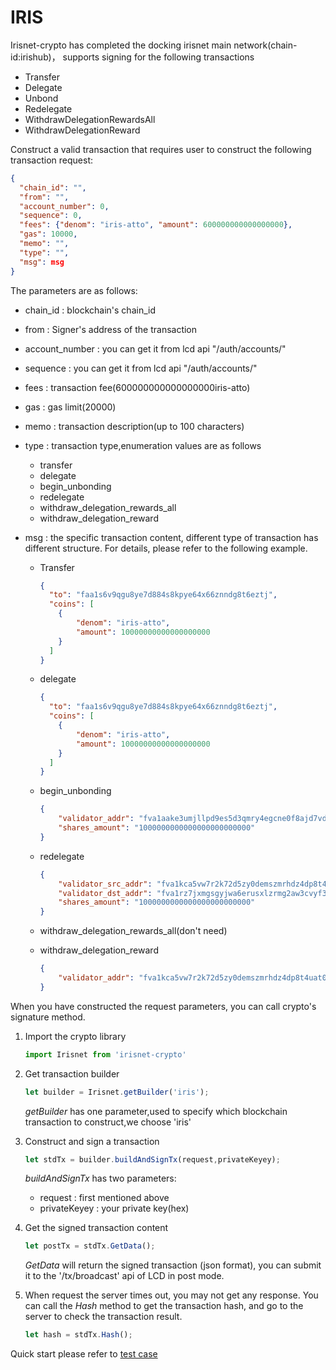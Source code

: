 # IRIS

Irisnet-crypto has completed the docking irisnet main network(chain-id:irishub)， supports signing for the following transactions

- Transfer
- Delegate
- Unbond
- Redelegate
- WithdrawDelegationRewardsAll
- WithdrawDelegationReward

Construct a valid transaction that requires user to construct the following transaction request:

```json
{
  "chain_id": "",
  "from": "",
  "account_number": 0,
  "sequence": 0,
  "fees": {"denom": "iris-atto", "amount": 600000000000000000},
  "gas": 10000,
  "memo": "",
  "type": "",
  "msg": msg
}
```
The parameters are as follows:
- chain_id : blockchain's chain_id
- from : Signer's address of the transaction
- account_number : you can get it from lcd api "/auth/accounts/"
- sequence : you can get it from lcd api "/auth/accounts/"
- fees : transaction fee(600000000000000000iris-atto)
- gas : gas limit(20000)
- memo : transaction description(up to 100 characters)
- type : transaction type,enumeration values are as follows
    - transfer
    - delegate
    - begin_unbonding
    - redelegate
    - withdraw_delegation_rewards_all
    - withdraw_delegation_reward
- msg : the specific transaction content, different type of transaction has different structure. For details, please refer to the following example.

    - Transfer
        ```json
        {
          "to": "faa1s6v9qgu8ye7d884s8kpye64x66znndg8t6eztj",
          "coins": [
            {
                "denom": "iris-atto",
                "amount": 10000000000000000000
            }
          ]
        }
        ```
    
    - delegate
        ```json
        {
          "to": "faa1s6v9qgu8ye7d884s8kpye64x66znndg8t6eztj",
          "coins": [
            {
                "denom": "iris-atto",
                "amount": 10000000000000000000
            }
          ]
        }
        ```
    
    - begin_unbonding
        ```json
        {
            "validator_addr": "fva1aake3umjllpd9es5d3qmry4egcne0f8ajd7vdp",
            "shares_amount": "1000000000000000000000000"
        }
        ```
    
    - redelegate
        ```json
        {
            "validator_src_addr": "fva1kca5vw7r2k72d5zy0demszmrhdz4dp8t4uat0c",
            "validator_dst_addr": "fva1rz7jxmgsgyjwa6erusxlzrmg2aw3cvyf3c3x6v",
            "shares_amount": "1000000000000000000000000"
        }
        ```
    
    - withdraw_delegation_rewards_all(don't need)
    - withdraw_delegation_reward
        ```json
        {
            "validator_addr": "fva1kca5vw7r2k72d5zy0demszmrhdz4dp8t4uat0c"
        }
        ```
When you have constructed the request parameters, you can call crypto's signature method.

1. Import the crypto library
    ```js
    import Irisnet from 'irisnet-crypto'
    ```
2. Get transaction builder
    ```js
    let builder = Irisnet.getBuilder('iris');
    ```
    *getBuilder* has one parameter,used to specify which blockchain transaction to construct,we choose 'iris'

3. Construct and sign a transaction
    ```js
    let stdTx = builder.buildAndSignTx(request,privateKeyey);
    ```
    *buildAndSignTx* has two parameters:
      - request : first mentioned above
      - privateKeyey : your private key(hex)

4. Get the signed transaction content
    ```js
    let postTx = stdTx.GetData();
    ```
    *GetData* will return the signed transaction (json format), you can submit it to the '/tx/broadcast' api of LCD in post mode.

5. When request the server times out, you may not get any response. You can call the *Hash* method to get the transaction hash, and go to the server to check the transaction result.
    ```js
    let hash = stdTx.Hash();
    ```
Quick start please refer to [test case](../test/test_tx_iris.js)